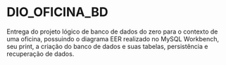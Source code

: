 # DIO_OFICINA_BD

Entrega do projeto lógico de banco de dados do zero para o contexto de uma oficina, possuindo o diagrama EER realizado no MySQL Workbench, seu print, a criação do banco de dados e suas tabelas, persistência e recuperação de dados.
